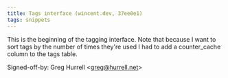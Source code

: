 ```yaml
---
title: Tags interface (wincent.dev, 37ee0e1)
tags: snippets
---
```


This is the beginning of the tagging interface. Note that because I want to sort tags by the number of times they're used I had to add a counter_cache column to the tags table.

Signed-off-by: Greg Hurrell &lt;greg@hurrell.net&gt;
